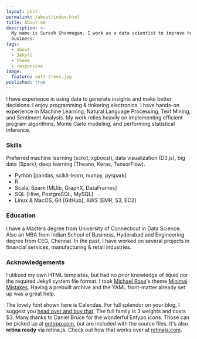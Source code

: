 ```yaml
---
layout: post
permalink: /about/index.html
title: About me
description: >-
  My name is Suresh Shanmugam. I work as a data scientist to improve healthcare
  business.
tags:
  - about
  - Jekyll
  - theme
  - responsive
image:
  feature: soft-trees.jpg
published: true
---
```


I have experience in using data to generate insights and make better decisions. I enjoy programming & tinkering  electronics. I have hands-on experience in Machine Learning, Natural Language Processing, Text Mining, and Sentiment Analysis. My work relies heavily on implementing efficient program algorithms, Monte Carlo modeling, and performing statistical inference. 

### Skills
Preferred machine learning (scikit, xgboost), data visualization (D3.js), big data (Spark), deep learning (Theano, Keras, TensorFlow).
* Python [pandas, scikit-learn, numpy, pyspark]
* R
* Scala, Spark [MLlib, GraphX, DataFrames]
* SQL [Hive, PostgreSQL, MySQL]
* Linux & MacOS, Git [GitHub], AWS [EMR, S3, EC2]

### Education
I have a Masters degree from University of Connecticut in Data Science. Also an MBA from Indian School of Business, Hyderabad and Engineering degree from CEG, Chennai. In the past, I have worked on several projects in financial services, manufacturing & retail industries. 

### Acknowledgements
I utilized my own HTML templates, but had no prior knowledge of liquid nor the required Jekyll system file format. I took [Michael Rose](http://twitter.com/mmistakes)'s theme [Minimal Mistakes](http://mmistakes.github.io/minimal-mistakes/). Having a prebuilt archive and the YAML front-matter already set up was a great help.

 The lovely font shown here is Calendas. For full splendor on your blog, I suggest you [head over and buy that](http://calendasplus.com/). The full family is 3 weights and costs $3. Many thanks to Daniel Bruce for the wonderful Entypo icons. Those can be picked up at [entypo.com](http://entypo.com), but are included with the source files. It's also <b>retina ready</b> via retina.js. Check out how that works over at [retinajs.com](http://retinajs.com).
